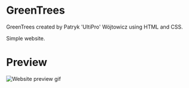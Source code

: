 # GreenTrees
GreenTrees created by Patryk 'UltiPro' Wójtowicz using HTML and CSS.

Simple website.

# Preview

![Website preview gif](GreenTrees.gif)
